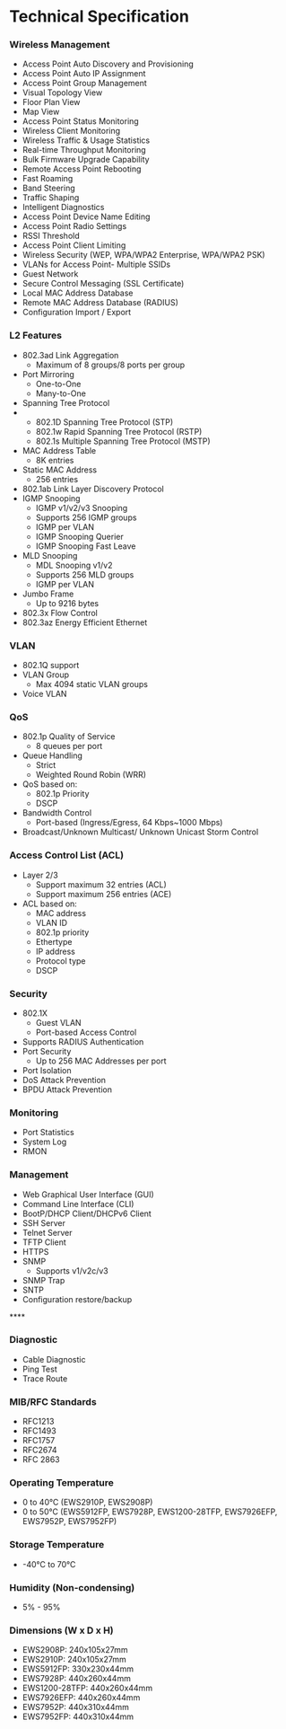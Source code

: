 # Technical Specification

### **Wireless Management** 

* Access Point Auto Discovery and Provisioning
* Access Point Auto IP Assignment
* Access Point Group Management
* Visual Topology View
* Floor Plan View
* Map View
* Access Point Status Monitoring
* Wireless Client Monitoring
* Wireless Traffic & Usage Statistics
* Real-time Throughput Monitoring
* Bulk Firmware Upgrade Capability
* Remote Access Point Rebooting
* Fast Roaming
* Band Steering
* Traffic Shaping
* Intelligent Diagnostics
* Access Point Device Name Editing
* Access Point Radio Settings
* RSSI Threshold
* Access Point Client Limiting
* Wireless Security \(WEP, WPA/WPA2 Enterprise, WPA/WPA2 PSK\)
* VLANs for Access Point- Multiple SSIDs
* Guest Network
* Secure Control Messaging \(SSL Certificate\)
* Local MAC Address Database
* Remote MAC Address Database \(RADIUS\)
* Configuration Import / Export



### **L2 Features**

* 802.3ad Link Aggregation
  *  Maximum of 8 groups/8 ports per group
* Port Mirroring
  * One-to-One
  * Many-to-One
* Spanning Tree Protocol
* * 802.1D Spanning Tree Protocol \(STP\)
  * 802.1w Rapid Spanning Tree Protocol \(RSTP\)
  * 802.1s Multiple Spanning Tree Protocol \(MSTP\)
* MAC Address Table
  * 8K entries
* Static MAC Address
  * 256 entries
* 802.1ab Link Layer Discovery Protocol
* IGMP Snooping
  * IGMP v1/v2/v3 Snooping
  * Supports 256 IGMP groups
  * IGMP per VLAN
  * IGMP Snooping Querier
  * IGMP Snooping Fast Leave
* MLD Snooping
  * MDL Snooping v1/v2
  * Supports 256 MLD groups
  * IGMP per VLAN
* Jumbo Frame
  * Up to 9216 bytes
* 802.3x Flow Control
* 802.3az Energy Efficient Ethernet



### **VLAN**

* 802.1Q support
* VLAN Group
  * Max 4094 static VLAN groups
* Voice VLAN

### **QoS**

* 802.1p Quality of Service
  * 8 queues per port
* Queue Handling
  * Strict
  * Weighted Round Robin \(WRR\)
* QoS based on:
  * 802.1p Priority
  * DSCP 
* Bandwidth Control
  * Port-based \(Ingress/Egress, 64 Kbps~1000 Mbps\)
* Broadcast/Unknown Multicast/ Unknown Unicast Storm Control 



### **Access Control List \(ACL\)**

* Layer 2/3
  * Support maximum 32 entries \(ACL\)
  * Support maximum 256 entries \(ACE\)
* ACL based on:
  * MAC address
  * VLAN ID
  * 802.1p priority
  * Ethertype
  * IP address
  * Protocol type
  * DSCP

### **Security**

* 802.1X
  * Guest VLAN
  * Port-based Access Control
* Supports RADIUS Authentication
* Port Security
  * Up to 256 MAC Addresses per port
* Port Isolation
* DoS Attack Prevention
* BPDU Attack Prevention

### **Monitoring**

* Port Statistics
* System Log
* RMON

### **Management**

* Web Graphical User Interface \(GUI\)
* Command Line Interface \(CLI\)
* BootP/DHCP Client/DHCPv6 Client
* SSH Server
* Telnet Server
* TFTP Client
* HTTPS
* SNMP
  * Supports v1/v2c/v3
* SNMP Trap
* SNTP
* Configuration restore/backup

\*\*\*\*

### **Diagnostic**

* Cable Diagnostic
* Ping Test
* Trace Route

### **MIB/RFC Standards**

* RFC1213
* RFC1493
* RFC1757
* RFC2674
* RFC 2863

### **Operating Temperature**

* 0 to 40°C \(EWS2910P, EWS2908P\)
* 0 to 50°C \(EWS5912FP, EWS7928P, EWS1200-28TFP, EWS7926EFP, EWS7952P, EWS7952FP\)

### **Storage Temperature**

* -40°C to 70°C

### **Humidity \(Non-condensing\)**

* 5% - 95%

### **Dimensions \(W x D x H\)**

* EWS2908P: 240x105x27mm
* EWS2910P: 240x105x27mm
* EWS5912FP: 330x230x44mm
* EWS7928P: 440x260x44mm
* EWS1200-28TFP: 440x260x44mm
* EWS7926EFP: 440x260x44mm
* EWS7952P: 440x310x44mm
* EWS7952FP: 440x310x44mm





